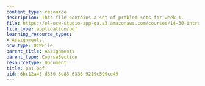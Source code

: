 ```yaml
---
content_type: resource
description: This file contains a set of problem sets for week 1.
file: https://ol-ocw-studio-app-qa.s3.amazonaws.com/courses/14-30-introduction-to-statistical-method-in-economics-spring-2006/6bc12a45d3363e8563369219c599ce49_ps1.pdf
file_type: application/pdf
learning_resource_types:
- Assignments
ocw_type: OCWFile
parent_title: Assignments
parent_type: CourseSection
resourcetype: Document
title: ps1.pdf
uid: 6bc12a45-d336-3e85-6336-9219c599ce49
---
```

